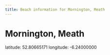 ```yaml
---
title: Beach information for Mornington, Meath
---
```

# Mornington, Meath 

<div class="location-info">latitude: 52.80665171 longitude: -6.24000000</div>
<div></div>